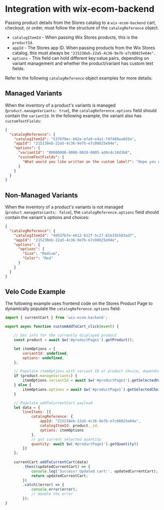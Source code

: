 # Integration with wix-ecom-backend

Passing product details from the Stores catalog to a `wix-ecom-backend` cart, checkout, or order, must follow the structure of the `catalogReference` object.

* `catalogItemId` - When passing Wix Stores products, this is the `productId`.
* `appId` - The Stores app ID. When passing products from the Wix Stores catalog, this must always be `"215238eb-22a5-4c36-9e7b-e7c08025e04e"`.
* `options` - This field can hold different key:value pairs, depending on variant management and whether the product/variant has custom text fields.

Refer to the following `catalogReference` object examples for more details:

## Managed Variants

When the inventory of a product's variants is managed (`product.manageVariants: true`), the `catalogReference.options` field should contain the `variantId`. In the following example, the variant also has `customTextFields`:

```json
{
  "catalogReference": {
    "catalogItemId": "5376f9ec-b92e-efa9-e4a1-f4f480aa0d3a",
    "appId": "215238eb-22a5-4c36-9e7b-e7c08025e04e",
    "options": {
      "variantId": "00000000-0000-0020-0005-ad9cdc10d3b8",
      "customTextFields": {
        "What would you like written on the custom label?": "Hope you enjoy the coffee! :)"
      }
    }
  }
}
```

## Non-Managed Variants

When the inventory of a product's variants is not managed (`product.manageVariants: false`), the `catalogReference.options` field should contain the variant's options and choices:

```json
{
  "catalogReference": {
    "catalogItemId": "4d93fb7e-e612-612f-5c27-81b35b503ad7",
    "appId": "215238eb-22a5-4c36-9e7b-e7c08025e04e",
    "options": {
      "options": {
        "Size": "Medium",
        "Color": "Red"
      }
    }
  }
}
```

## Velo Code Example

The following example uses frontend code on the Stores Product Page to dynamically populate the `catalogReference.options` field:

```js
import { currentCart } from 'wix-ecom-backend';

export async function customAddToCart_click(event) {

    // Get info for the currently displayed product
    const product = await $w('#productPage1').getProduct();

    let itemOptions = {
        variantId: undefined,
        options: undefined,
    };

    // Populate itemOptions with variant ID or product choice, depending on whether product has managed variants
    if (product.manageVariants) {
        itemOptions.variantId = await $w('#productPage1').getSelectedVariantId();
    } else {
        itemOptions.options = await $w('#productPage1').getSelectedChoices();
    }

    // Populate addToCurrentCart payload 
    let data = {
        lineItems: [{
            catalogReference: {
                appId: "215238eb-22a5-4c36-9e7b-e7c08025e04e",
                catalogItemId: product._id,
                options: itemOptions
            },
            // gut current selected quantity
            quantity: await $w('#productPage1').getQuantity()
        }]
    };
    
    currentCart.addToCurrentCart(data)
        .then((updatedCurrentCart) => {
            console.log('Success! Updated cart:', updatedCurrentCart);
            return updatedCurrentCart;
        })
        .catch((error) => {
            console.error(error);
            // Handle the error
        });
}
```
